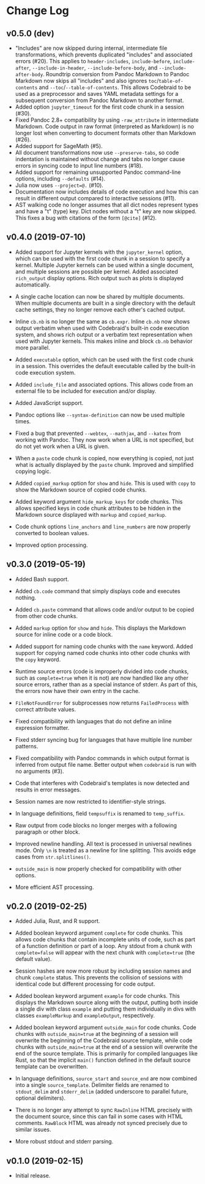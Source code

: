 # Change Log

## v0.5.0 (dev)

* "Includes" are now skipped during internal, intermediate file
  transformations, which prevents duplicated "includes" and associated errors
  (#20).  This applies to `header-includes`, `include-before`,
  `include-after`, `--include-in-header`, `--include-before-body`, and
  `--include-after-body`.  Roundtrip conversion from Pandoc Markdown to Pandoc
  Markdown now skips all "includes" and also ignores `toc`/`table-of-contents`
  and `--toc`/`--table-of-contents`.  This allows Codebraid to be used as a
  preprocessor and saves YAML metadata settings for a subsequent conversion
  from Pandoc Markdown to another format.
* Added option `jupyter_timeout` for the first code chunk in a session (#30).
* Fixed Pandoc 2.8+ compatibility by using `-raw_attribute` in intermediate
  Markdown.  Code output in raw format (interpreted as Markdown) is no longer
  lost when converting to document formats other than Markdown (#26).
* Added support for SageMath (#5).
* All document transformations now use `--preserve-tabs`, so code indentation
  is maintained without change and tabs no longer cause errors in syncing code
  to input line numbers (#18).
* Added support for remaining unsupported Pandoc command-line options,
  including `--defaults` (#14).
* Julia now uses `--project=@.` (#10).
* Documentation now includes details of code execution and how this can result
  in different output compared to interactive sessions (#11).
* AST walking code no longer assumes that all dict nodes represent types and
  have a "t" (type) key.  Dict nodes without a "t" key are now skipped.  This
  fixes a bug with citations of the form `[@cite]` (#12).


## v0.4.0 (2019-07-10)

* Added support for Jupyter kernels with the `jupyter_kernel` option, which
  can be used with the first code chunk in a session to specify a kernel.
  Multiple Jupyter kernels can be used within a single document, and multiple
  sessions are possible per kernel.  Added associated `rich_output` display
  options.  Rich output such as plots is displayed automatically.

* A single cache location can now be shared by multiple documents.  When
  multiple documents are built in a single directory with the default cache
  settings, they no longer remove each other's cached output.

* Inline `cb.nb` is no longer the same as `cb.expr`.  Inline `cb.nb` now shows
  output verbatim when used with Codebraid's built-in code execution system,
  and shows rich output or a verbatim text representation when used with
  Jupyter kernels.  This makes inline and block `cb.nb` behavior more
  parallel.

* Added `executable` option, which can be used with the first code chunk in a
  session.  This overrides the default executable called by the built-in code
  execution system.

* Added `include_file` and associated options.  This allows code from an
  external file to be included for execution and/or display.

* Added JavaScript support.

* Pandoc options like `--syntax-definition` can now be used multiple times.

* Fixed a bug that prevented `--webtex`, `--mathjax`, and `--katex` from
  working with Pandoc.  They now work when a URL is not specified, but do not
  yet work when a URL is given.

* When a `paste` code chunk is copied, now everything is copied, not just what
  is actually displayed by the `paste` chunk.  Improved and simplified copying
  logic.

* Added `copied_markup` option for `show` and `hide`.  This is used with
  `copy` to show the Markdown source of copied code chunks.

* Added keyword argument `hide_markup_keys` for code chunks.  This allows
  specified keys in code chunk attributes to be hidden in the Markdown source
  displayed with `markup` and `copied_markup`.

* Code chunk options `line_anchors` and `line_numbers` are now properly
  converted to boolean values.

* Improved option processing.


## v0.3.0 (2019-05-19)

* Added Bash support.

* Added `cb.code` command that simply displays code and executes nothing.

* Added `cb.paste` command that allows code and/or output to be copied from
  other code chunks.

* Added `markup` option for `show` and `hide`.  This displays the Markdown
  source for inline code or a code block.

* Added support for naming code chunks with the `name` keyword.  Added support
  for copying named code chunks into other code chunks with the `copy`
  keyword.

* Runtime source errors (code is improperly divided into code chunks, such as
  `complete=true` when it is not) are now handled like any other source
  errors, rather than as a special instance of stderr.  As part of this, the
  errors now have their own entry in the cache.

* `FileNotFoundError` for subprocesses now returns `FailedProcess` with
  correct attribute values.

* Fixed compatibility with languages that do not define an inline expression
  formatter.

* Fixed stderr syncing bug for languages that have multiple line number
  patterns.

* Fixed compatibility with Pandoc commands in which output format is inferred
  from output file name.  Better output when `codebraid` is run with no
  arguments (#3).

* Code that interferes with Codebraid's templates is now detected and results
  in error messages.

* Session names are now restricted to identifier-style strings.

* In language definitions, field `tempsuffix` is renamed to `temp_suffix`.

* Raw output from code blocks no longer merges with a following paragraph or
  other block.

* Improved newline handling.  All text is processed in universal newlines
  mode. Only `\n` is treated as a newline for line splitting.  This avoids
  edge cases from `str.splitlines()`.

* `outside_main` is now properly checked for compatibility with other options.

* More efficient AST processing.



## v0.2.0 (2019-02-25)

* Added Julia, Rust, and R support.

* Added boolean keyword argument `complete` for code chunks.  This allows code
  chunks that contain incomplete units of code, such as part of a function
  definition or part of a loop.  Any stdout from a chunk with `complete=false`
  will appear with the next chunk with `complete=true` (the default value).

* Session hashes are now more robust by including session names and chunk
  `complete` status.  This prevents the collision of sessions with identical
  code but different processing for code output.

* Added boolean keyword argument `example` for code chunks.  This displays the
  Markdown source along with the output, putting both inside a single div with
  class `example` and putting them individually in divs with classes
  `exampleMarkup` and `exampleOutput`, respectively.

* Added boolean keyword argument `outside_main` for code chunks.  Code chunks
  with `outside_main=true` at the beginning of a session will overwrite the
  beginning of the Codebraid source template, while code chunks with
  `outside_main=true` at the end of a session will overwrite the end of the
  source template.  This is primarily for compiled languages like Rust, so
  that the implicit `main()` function defined in the default source template
  can be overwritten.

* In language definitions, `source_start` and `source_end` are now combined
  into a single `source_template`.  Delimiter fields are renamed to
  `stdout_delim` and `stderr_delim` (added underscore to parallel future,
  optional delimiters).

* There is no longer any attempt to sync `RawInline` HTML precisely with the
  document source, since this can fail in some cases with HTML comments.
  `RawBlock` HTML was already not synced precisely due to similar issues.

* More robust stdout and stderr parsing.



## v0.1.0 (2019-02-15)

* Initial release.
